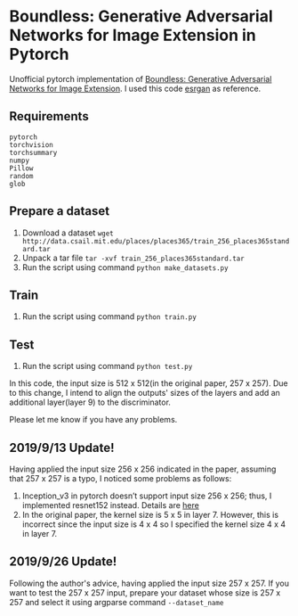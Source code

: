 # Boundless: Generative Adversarial Networks for Image Extension in Pytorch

Unofficial pytorch implementation of [Boundless: Generative Adversarial Networks for Image Extension](https://arxiv.org/abs/1908.07007).
I used this code [esrgan](https://github.com/eriklindernoren/PyTorch-GAN/tree/master/implementations/esrgan) as reference.

## Requirements

```
pytorch
torchvision
torchsummary
numpy
Pillow
random
glob
```

## Prepare a dataset
1. Download a dataset ```wget http://data.csail.mit.edu/places/places365/train_256_places365standard.tar```
2. Unpack a tar file ```tar -xvf train_256_places365standard.tar```
3. Run the script using command ```python make_datasets.py```

## Train
1. Run the script using command ```python train.py```

## Test
1. Run the script using command ```python test.py```


In this code, the input size is 512 x 512(in the original paper, 257 x 257).
Due to this change, I intend to align the outputs' sizes of the layers and add an additional layer(layer 9) to the discriminator.

Please let me know if you have any problems.

## 2019/9/13 Update!
Having applied the input size 256 x 256 indicated in the paper, assuming that 257 x 257 is a typo, I noticed some problems as follows:
1. Inception_v3 in pytorch doesn’t support input size 256 x 256; thus, I implemented resnet152 instead. Details are [here](https://discuss.pytorch.org/t/error-in-training-inception-v3/23933/2)
2. In the original paper, the kernel size is 5 x 5 in layer 7. However, this is incorrect since the input size is 4 x 4 so I specified the kernel size 4 x 4 in layer 7.

## 2019/9/26 Update!
Following the author's advice, having applied the input size 257 x 257.
If you want to test the 257 x 257 input, prepare your dataset whose size is 257 x 257 and select it using argparse command ```--dataset_name```